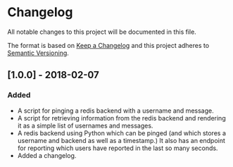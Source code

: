 # Changelog
All notable changes to this project will be documented in this file.

The format is based on [Keep a Changelog](http://keepachangelog.com/en/1.0.0/)
and this project adheres to [Semantic Versioning](http://semver.org/spec/v2.0.0.html).

## [1.0.0] - 2018-02-07

### Added
- A script for pinging a redis backend with a username and message.
- A script for retrieving information from the redis backend and
  rendering it as a simple list of usernames and messages.
- A redis backend using Python which can be pinged (and which
  stores a username and backend as well as a timestamp.)  It also
  has an endpoint for reporting which users have reported in
  the last so many seconds.
- Added a changelog.
